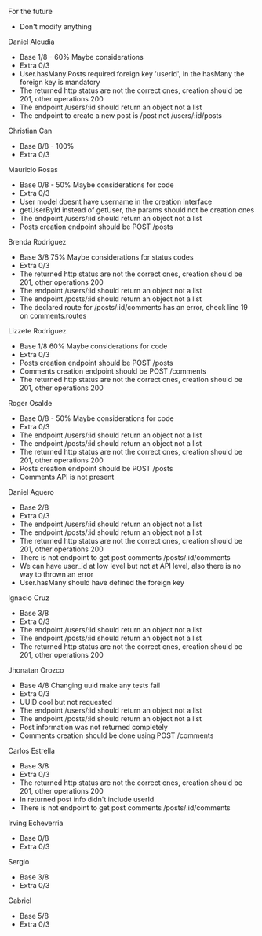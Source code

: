 
For the future
- Don't modify anything

Daniel Alcudia
- Base 1/8 - 60% Maybe considerations
- Extra 0/3
- User.hasMany.Posts required foreign key 'userId', In the hasMany the foreign key is mandatory
- The returned http status are not the correct ones, creation should be 201, other operations 200
- The endpoint /users/:id should return an object not a list
- The endpoint to create a new post is /post not /users/:id/posts

Christian Can
- Base 8/8 - 100%
- Extra 0/3

Mauricio Rosas
- Base 0/8 - 50% Maybe considerations for code
- Extra 0/3
- User model doesnt have username in the creation interface
- getUserById instead of getUser, the params should not be creation ones
- The endpoint /users/:id should return an object not a list
- Posts creation endpoint should be POST /posts

Brenda Rodriguez
- Base 3/8 75% Maybe considerations for status codes
- Extra 0/3
- The returned http status are not the correct ones, creation should be 201, other operations 200
- The endpoint /users/:id should return an object not a list
- The endpoint /posts/:id should return an object not a list
- The declared route for /posts/:id/comments has an error, check line 19 on comments.routes

Lizzete Rodriguez
- Base 1/8 60% Maybe considerations for code
- Extra 0/3
- Posts creation endpoint should be POST /posts
- Comments creation endpoint should be POST /comments
- The returned http status are not the correct ones, creation should be 201, other operations 200

Roger Osalde
- Base 0/8 - 50% Maybe considerations for code
- Extra 0/3
- The endpoint /users/:id should return an object not a list
- The endpoint /posts/:id should return an object not a list
- The returned http status are not the correct ones, creation should be 201, other operations 200
- Posts creation endpoint should be POST /posts
- Comments API is not present

Daniel Aguero
- Base 2/8
- Extra 0/3
- The endpoint /users/:id should return an object not a list
- The endpoint /posts/:id should return an object not a list
- The returned http status are not the correct ones, creation should be 201, other operations 200
- There is not endpoint to get post comments /posts/:id/comments
- We can have user_id at low level but not at API level, also there is no way to thrown an error
- User.hasMany should have defined the foreign key

Ignacio Cruz
- Base 3/8
- Extra 0/3
- The endpoint /users/:id should return an object not a list
- The endpoint /posts/:id should return an object not a list
- The returned http status are not the correct ones, creation should be 201, other operations 200

Jhonatan Orozco
- Base 4/8 Changing uuid make any tests fail
- Extra 0/3
- UUID cool but not requested
- The endpoint /users/:id should return an object not a list
- The endpoint /posts/:id should return an object not a list
- Post information was not returned completely
- Comments creation should be done using POST /comments

Carlos Estrella
- Base 3/8
- Extra 0/3
- The returned http status are not the correct ones, creation should be 201, other operations 200
- In returned post info didn't include userId
- There is not endpoint to get post comments /posts/:id/comments

Irving Echeverria
- Base 0/8
- Extra 0/3

Sergio
- Base 3/8
- Extra 0/3

Gabriel
- Base 5/8
- Extra 0/3
